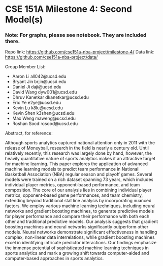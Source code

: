 # CSE 151A Milestone 4: Second Model(s)

### **Note: For graphs, please see notebook. They are included there.**

Repo link: https://github.com/cse151a-nba-project/milestone-4/
Data link: https://github.com/cse151a-nba-project/data/

Group Member List: 

- Aaron Li all042\@ucsd.edu
- Bryant Jin brjin\@ucsd.edu
- Daniel Ji daji\@ucsd.edu
- David Wang dyw001\@ucsd.edu
- Dhruv Kanetkar dkanetkar\@ucsd.edu
- Eric Ye e2ye\@ucsd.edu
- Kevin Lu k8lu\@ucsd.edu
- Kevin Shen k3shen\@ucsd.edu
- Max Weng maweng\@ucsd.edu
- Roshan Sood rosood\@ucsd.edu

Abstract, for reference: 

Although sports analytics captured national attention only in 2011 with the release of Moneyball, research in the field is nearly a century old. Until relatively recently, this research was largely done by hand; however, the heavily quantitative nature of sports analytics makes it an attractive target for machine learning. This paper explores the application of advanced machine learning models to predict team performance in National Basketball Association (NBA) regular season and playoff games. Several models were trained on a rich dataset spanning 73 years, which includes individual player metrics, opponent-based performance, and team composition. The core of our analysis lies in combining individual player metrics, opponent-based game performances, and team chemistry, extending beyond traditional stat line analysis by incorporating nuanced factors. We employ various machine learning techniques, including neural networks and gradient boosting machines, to generate predictive models for player performance and compare their performance with both each other and traditional predictive models. Our analysis suggests that gradient boosting machines and neural networks significantly outperform other models. Neural networks demonstrate significant effectiveness in handling complex, non-linear data interrelations, while gradient boosting machines excel in identifying intricate predictor interactions. Our findings emphasize the immense potential of sophisticated machine learning techniques in sports analytics and mark a growing shift towards computer-aided and computer-based approaches in sports analytics.
